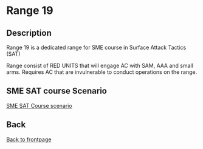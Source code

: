 # Range 19

## Description
Range 19 is a dedicated range for SME course in Surface Attack Tactics (SAT)

Range consist of RED UNITS that will engage AC with SAM, AAA and small arms. Requires AC that are invulnerable to conduct operations on the range.


## SME SAT course Scenario
[SME SAT Course scenario](https://cloud.132virtualwing.org/s/tgZTAstEYXx34tf)
<br>
## Back
[Back to frontpage](https://132nd-vwing.github.io/ATRM_Brief/)
